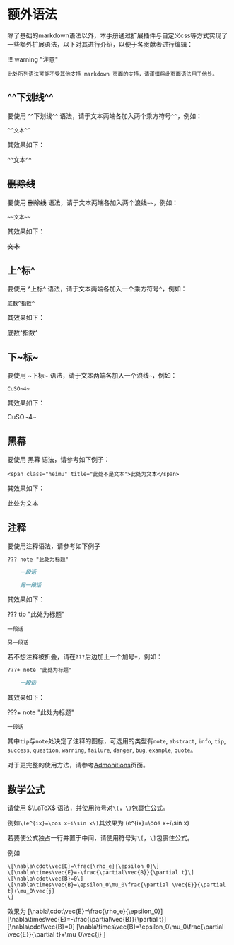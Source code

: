 # 额外语法

除了基础的markdown语法以外，本手册通过扩展插件与自定义css等方式实现了一些额外扩展语法，以下对其进行介绍，以便于各贡献者进行编辑：

!!! warning "注意"

    此处所列语法可能不受其他支持 markdown 页面的支持，请谨慎将此页面语法用于他处。

## ^^下划线^^

要使用 ^^下划线^^ 语法，请于文本两端各加入两个乘方符号`^^`，例如：

`^^文本^^`

其效果如下：

^^文本^^

## ~~删除线~~

要使用 ~~删除线~~ 语法，请于文本两端各加入两个浪线`~~`，例如：

`~~文本~~`

其效果如下：

~~文本~~

## 上^标^

要使用 ^上标^ 语法，请于文本两端各加入一个乘方符号`^`，例如：

`底数^指数^`

其效果如下：

底数^指数^

## 下~标~

要使用 ~下标~ 语法，请于文本两端各加入一个浪线`~`，例如：

`CuSO~4~`

其效果如下：

CuSO~4~

## 黑幕

要使用 <span class="heimu" title="这个是黑幕哦OvO">黑幕</span> 语法，请参考如下例子：

`<span class="heimu" title="此处不是文本">此处为文本</span>`

其效果如下：

<span class="heimu" title="此处不是文本">此处为文本</span>

## 注释

要使用注释语法，请参考如下例子

```markdown
??? note "此处为标题"

    一段话

    另一段话
```

其效果如下：

??? tip "此处为标题"

    一段话

    另一段话

若不想注释被折叠，请在`???`后边加上一个加号`+`，例如：

```markdown
???+ note "此处为标题"

    一段话
```

其效果如下：

???+ note "此处为标题"

    一段话

其中`tip`与`note`处决定了注释的图标，可选用的类型有`note`,  `abstract`, `info`, `tip`, `success`, `question`, `warning`, `failure`, `danger`, `bug`, `example`, `quote`。

对于更完整的使用方法，请参考[Admonitions](https://squidfunk.github.io/mkdocs-material/reference/admonitions/?h=admonition)页面。

## 数学公式

请使用 $\LaTeX$ 语法，并使用符号对`\(`，`\)`包裹住公式。

例如`\(e^{ix}=\cos x+i\sin x\)`其效果为 \(e^{ix}=\cos x+i\sin x\)

若要使公式独占一行并置于中间，请使用符号对`\[`，`\]`包裹住公式。

例如
```
\[\nabla\cdot\vec{E}=\frac{\rho_e}{\epsilon_0}\]
\[\nabla\times\vec{E}=-\frac{\partial\vec{B}}{\partial t}\]
\[\nabla\cdot\vec{B}=0\]
\[\nabla\times\vec{B}=\epsilon_0\mu_0\frac{\partial \vec{E}}{\partial t}+\mu_0\vec{j}
\]
```
效果为
\[\nabla\cdot\vec{E}=\frac{\rho_e}{\epsilon_0}\]
\[\nabla\times\vec{E}=-\frac{\partial\vec{B}}{\partial t}\]
\[\nabla\cdot\vec{B}=0\]
\[\nabla\times\vec{B}=\epsilon_0\mu_0\frac{\partial \vec{E}}{\partial t}+\mu_0\vec{j}
\]